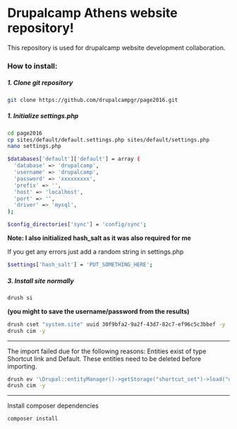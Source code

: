 # Drupalcamp Athens website repository!

This repository is used for drupalcamp website development collaboration.

### How to install:

##### 1. Clone git repository
 
```sh
git clone https://github.com/drupalcampgr/page2016.git
```

##### 1. Initialize settings.php

```sh
cd page2016
cp sites/default/default.settings.php sites/default/settings.php
nano settings.php
```
```sh
$databases['default']['default'] = array (
  'database' => 'drupalcamp',
  'username' => 'drupalcamp',
  'password' => 'xxxxxxxxx',
  'prefix' => '',
  'host' => 'localhost',
  'port' => '',
  'driver' => 'mysql',
);

$config_directories['sync'] = 'config/sync';
```

**Note: I also initialized hash_salt as it was also required for me**

If you get any errors just add a random string in settings.php

```sh
$settings['hash_salt'] = 'PUT_SOMETHING_HERE';
```

##### 3. Install site normally

```sh
drush si
```
**(you might to save the username/password from the results)**

```sh
drush cset "system.site" uuid 30f9bfa2-9a2f-43d7-82c7-ef96c5c3bbef -y
drush cim -y
```

-----------------------
The import failed due for the following reasons:
Entities exist of type Shortcut link and Default. These entities
need to be deleted before importing.

```sh
drush ev '\Drupal::entityManager()->getStorage("shortcut_set")->load("default")->delete();'
drush cim -y
```

-----------------
Install composer dependencies

```sh
composer install
```
